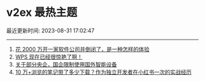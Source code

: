# v2ex 最热主题

最近更新时间: 2023-08-31 17:02:47

--- 
1. [花 2000 万开一家软件公司并倒闭了，是一种怎样的体验](https://www.v2ex.com/t/969642) 
2. [WPS 现在已经很惊艳了啊！](https://www.v2ex.com/t/969646) 
3. [关于部分央企，国企限制使用国外智能设备](https://www.v2ex.com/t/969636) 
4. [10 万+浏览的笔记带了多少下载？作为独立开发者在小红书一次的实战经历](https://www.v2ex.com/t/969669) 
